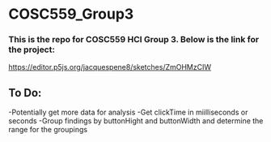 # COSC559_Group3

### This is the repo for COSC559 HCI Group 3. Below is the link for the project:
https://editor.p5js.org/jacquespene8/sketches/ZmOHMzCIW

## To Do:  
  -Potentially get more data for analysis
  -Get clickTime in miilliseconds or seconds
  -Group findings by buttonHight and buttonWidth and determine the range for the groupings
